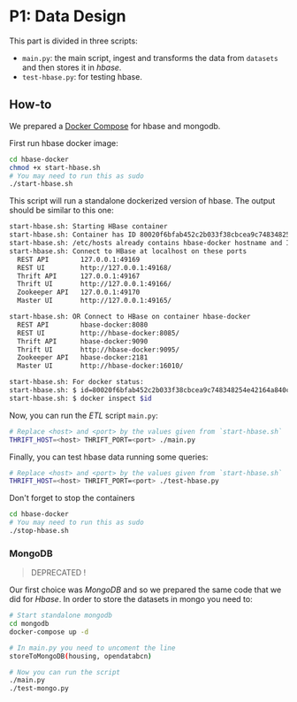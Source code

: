 # P1: Data Design

This part is divided in three scripts:

- `main.py`: the main script, ingest and transforms the data from `datasets` and then stores it in _hbase_. 
- `test-hbase.py`: for testing hbase.

## How-to

We prepared a [Docker Compose](https://docs.docker.com/compose/install/) for hbase and mongodb.

First run hbase docker image:

``` sh
cd hbase-docker
chmod +x start-hbase.sh
# You may need to run this as sudo
./start-hbase.sh
```

This script will run a standalone dockerized version of hbase.
The output should be similar to this one:

``` sh
start-hbase.sh: Starting HBase container
start-hbase.sh: Container has ID 80020f6bfab452c2b033f38cbcea9c748348254e42164a840cc69a7850cef7d4
start-hbase.sh: /etc/hosts already contains hbase-docker hostname and IP
start-hbase.sh: Connect to HBase at localhost on these ports
  REST API        127.0.0.1:49169
  REST UI         http://127.0.0.1:49168/
  Thrift API      127.0.0.1:49167
  Thrift UI       http://127.0.0.1:49166/
  Zookeeper API   127.0.0.1:49170
  Master UI       http://127.0.0.1:49165/

start-hbase.sh: OR Connect to HBase on container hbase-docker
  REST API        hbase-docker:8080
  REST UI         http://hbase-docker:8085/
  Thrift API      hbase-docker:9090
  Thrift UI       http://hbase-docker:9095/
  Zookeeper API   hbase-docker:2181
  Master UI       http://hbase-docker:16010/

start-hbase.sh: For docker status:
start-hbase.sh: $ id=80020f6bfab452c2b033f38cbcea9c748348254e42164a840cc69a7850cef7d4
start-hbase.sh: $ docker inspect $id
```

Now, you can run the _ETL_ script `main.py`:

``` sh
# Replace <host> and <port> by the values given from `start-hbase.sh`
THRIFT_HOST=<host> THRIFT_PORT=<port> ./main.py
```

Finally, you can test hbase data running some queries:

``` sh
# Replace <host> and <port> by the values given from `start-hbase.sh`
THRIFT_HOST=<host> THRIFT_PORT=<port> ./test-hbase.py
```

Don't forget to stop the containers

``` sh
cd hbase-docker
# You may need to run this as sudo
./stop-hbase.sh
```

### MongoDB

> DEPRECATED !

Our first choice was _MongoDB_ and so we prepared the same code that we did for _Hbase_.
In order to store the datasets in mongo you need to:

``` sh
# Start standalone mongodb
cd mongodb
docker-compose up -d

# In main.py you need to uncoment the line
storeToMongoDB(housing, opendatabcn)

# Now you can run the script
./main.py
./test-mongo.py
```
